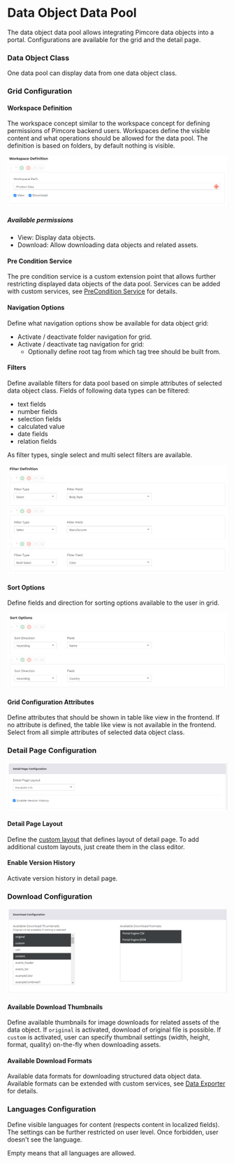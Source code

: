 # Data Object Data Pool

The data object data pool allows integrating Pimcore data objects into a portal. Configurations are available for 
the grid and the detail page. 


### Data Object Class
One data pool can display data from one data object class. 

### Grid Configuration

#### Workspace Definition
The workspace concept similar to the workspace concept for defining permissions of Pimcore backend users. Workspaces
define the visible content and what operations should be allowed for the data pool. The definition is based on folders, 
by default nothing is visible.
 
<div class="image-as-lightbox"></div>

![Workspace Configuration](../../../img/admin_docs/config-object-workspaces.png)

##### Available permissions
- View: Display data objects.
- Download: Allow downloading data objects and related assets.


#### Pre Condition Service
The pre condition service is a custom extension point that allows further restricting displayed data objects of the 
data pool. Services can be added with custom services, 
see [PreCondition Service](../../../15_Development_Documentation/15_Customize_and_Extend_Behavior/11_PreCondition_Service.md)
for details. 


#### Navigation Options
Define what navigation options show be available for data object grid: 
- Activate / deactivate folder navigation for grid.
- Activate / deactivate tag navigation for grid:
  - Optionally define root tag from which tag tree should be built from.
  
#### Filters
Define available filters for data pool based on simple attributes of selected data object class. Fields of following
data types can be filtered: 
- text fields
- number fields
- selection fields
- calculated value
- date fields
- relation fields

As filter types, single select and multi select filters are available. 
  
<div class="image-as-lightbox"></div>

![Filter Definition](../../../img/admin_docs/config-object-filters.png)

#### Sort Options    
Define fields and direction for sorting options available to the user in grid.

<div class="image-as-lightbox"></div>

![Sorting Definition](../../../img/admin_docs/config-object-sorting.png)

#### Grid Configuration Attributes
Define attributes that should be shown in table like view in the frontend. If no attribute is defined, the table like 
view is not available in the frontend. Select from all simple attributes of selected data object class.

### Detail Page Configuration

<div class="image-as-lightbox"></div>

![Detail Page Configuration](../../../img/admin_docs/config-object-detail.png)

#### Detail Page Layout
Define the [custom layout](https://pimcore.com/docs/pimcore/current/Development_Documentation/Objects/Object_Classes/Class_Settings/Custom_Layouts.html) 
that defines layout of detail page. To add additional custom layouts, just create them in the class editor. 

#### Enable Version History
Activate version history in detail page.

### Download Configuration

<div class="image-as-lightbox"></div>

![Download Configuration](../../../img/admin_docs/config-object-download.png)

#### Available Download Thumbnails
Define available thumbnails for image downloads for related assets of the data object. 
If `original` is activated, download of original file is possible. 
If `custom` is activated, user can specify thumbnail settings (width, height, format, quality) on-the-fly when downloading assets.


#### Available Download Formats
Available data formats for downloading structured data object data. Available formats can be extended with custom services, see 
[Data Exporter](../../../15_Development_Documentation/15_Customize_and_Extend_Behavior/06_Data_Exporter.md) for details. 


### Languages Configuration

Define visible languages for content (respects content in localized fields). The settings can be further restricted
on user level. Once forbidden, user doesn't see the language. 

Empty means that all languages are allowed. 